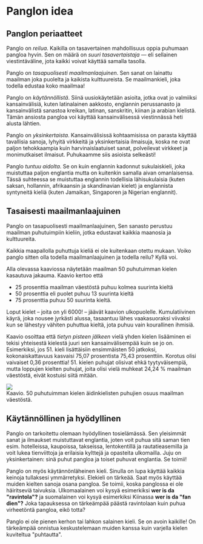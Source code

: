 # Panglon idea

## Panglon periaatteet

Panglo on _reilua_.
Kaikilla on tasavertainen mahdollisuus oppia puhumaan pangloa hyvin.
Sen on määrä on _suuri tasavertaistaja_
— eli sellainen viestintäväline, jota kaikki voivat käyttää samalla tasolla.

Panglo on _tasapuolisesti maailmanlaajuinen_.
Sen sanat on lainattu maailman joka puolelta ja kaikista kulttuureista.
Se maailmankieli, joka todella edustaa koko maailmaa!

Panglo on _käytännöllistä_.
Siinä uusiokäytetään asioita, jotka ovat jo valmiiksi kansainvälisiä, kuten
latinalainen aakkosto,
englannin perussanasto ja
kansainvälistä sanastoa kreikan, latinan, sanskritin, kiinan ja arabian kielistä.
Tämän ansiosta pangloa voi käyttää kansainvälisessä viestinnässä heti alusta lähtien.

Panglo on _yksinkertaista_.
Kansainvälisissä kohtaamisissa on parasta käyttää tavallisia sanoja, lyhyitä virkkeitä ja yksinkertaisia ilmaisuja,
koska ne ovat paljon tehokkaampia kuin harvinaislaatuiset sanat, polveilevat virkkeet ja monimutkaiset ilmaisut.
Puhukaamme siis asioista selkeästi!

Panglo _tuntuu aidolta_.
Se on kuin englannin kadonnut sukulaiskieli,
joka muistuttaa paljon englantia mutta on kuitenkin samalla aivan omanlaisensa.
Tässä suhteessa se muistuttaa englannin todellisia lähisukulaisia
(kuten saksan, hollannin, afrikaansin ja skandinavian kielet)
ja englannista syntyneitä kieliä
(kuten Jamaikan, Singaporen ja Nigerian englannit).


## Tasaisesti maailmanlaajuinen

Panglo on tasapuolisesti maailmanlaajuinen,
Sen sanasto perustuu maailman puhutuimpiin kieliin,
jotka edustavat kaikkia maanosia ja kulttuureita.

Kaikkia maapallolla puhuttuja kieliä ei ole kuitenkaan otettu mukaan.
Voiko panglo sitten olla todella maailmanlaajuinen ja todella reilu?
Kyllä voi.

Alla olevassa kaaviossa näytetään maailman 50 puhutuimman kielen kasautuva jakauma.
Kaavio kertoo että

- 25 prosenttia maailman väestöstä puhuu kolmea suurinta kieltä
- 50 prosenttia eli puolet puhuu 13 suurinta kieltä
- 75 prosenttia puhuu 50 suurinta kieltä.

Loput kielet – joita on yli 6000! – jäävät kaavion ulkopuolelle.
Kumulatiivinen käyrä, joka nousee jyrkästi alussa, tasaantuu lähes vaakasuoraksi viivaksi kun se lähestyy vähiten puhuttua kieltä,
jota puhuu vain kourallinen ihmisiä.

Kaavio osoittaa että _tietyn pisteen jälkeen_
vielä yhden kielen lisääminen ei tekisi yhteisestä kielestä juuri sen kansainvälisempää kuin se jo on.
Esimerkiksi, jos 51. kieli lisättäisiin ensimmäisten 50 jatkoksi,
kokonaiskattavuus kasvaisi 75,07 prosentista 75,43 prosenttiin.
Korotus olisi vaivaiset 0,36 prosenttia!
51. kielen puhujat olisivat ehkä tyytyväisempiä,
mutta loppujen kielten puhujat, joita olisi vielä muhkeat 24,24 % maailman väestöstä,
eivät kostuisi siitä mitään.

![](http://www.kupsala.net/panglo/grafe/kumule.png)  
Kaavio. 50 puhutuimman kielen äidinkielisten puhujien osuus maailman väestöstä.


## Käytännöllinen ja hyödyllinen

Panglo on tarkoitettu olemaan hyödyllinen tosielämässä.
Sen yleisimmät sanat ja ilmaukset muistuttavat englantia,
joten voit puhua sitä saman tien esim. hotelleissa, kaupoissa, takseissa, lentokentillä ja rautatieasemilla
ja voit lukea tienviittoja ja erilaisia kylttejä ja opasteita ulkomailla.
Juju on yksinkertainen:
sinä puhut pangloa ja toiset puhuvat englantia.
Se toimii!

Panglo on myös käytännönläheinen kieli.
Sinulla on lupa käyttää kaikkia keinoja tullaksesi ymmärretyksi.
Elekieli on tärkeää.
Saat myös käyttää muiden kielten sanoja osana pangloa.
Se toimii, koska panglossa ei ole häiritseviä taivuksia.
Ulkomaalainen voi kysyä esimerkiksi **wer is da "ravintola"?**
ja suomalainen voi kysyä esimerkiksi Kiinassa
**wer is da "fan dien"?**
Joka tapauksessa on tärkeämpää päästä ravintolaan kuin puhua virheetöntä pangloa, eikö totta?

Panglo ei ole pienen kerhon tai lahkon salainen kieli.
Se on avoin kaikille!
On tärkeämpää onnistua keskustelemaan muiden kanssa kuin varjella kielen kuviteltua "puhtautta".

